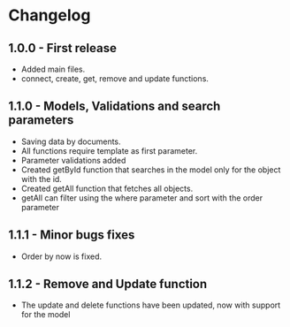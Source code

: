 # Changelog

## 1.0.0 - First release
- Added main files.
- connect, create, get, remove and update functions.

## 1.1.0 - Models, Validations and search parameters
- Saving data by documents.
- All functions require template as first parameter.
- Parameter validations added
- Created getById function that searches in the model only for the object with the id.
- Created getAll function that fetches all objects.
- getAll can filter using the where parameter and sort with the order parameter

## 1.1.1 - Minor bugs fixes
- Order by now is fixed.

## 1.1.2 - Remove and Update function
- The update and delete functions have been updated, now with support for the model
